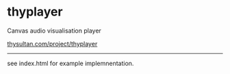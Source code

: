 # thyplayer
Canvas audio visualisation player

[thysultan.com/project/thyplayer](http://thysultan.com/project/thyplayer)  

- - -

see index.html for example implemnentation.
